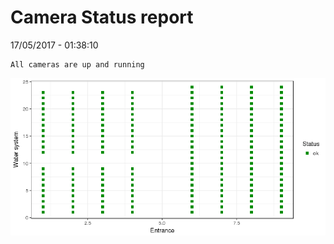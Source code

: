 Camera Status report
================
17/05/2017 - 01:38:10

    All cameras are up and running

![](camreport_files/figure-markdown_github/unnamed-chunk-2-1.png)
